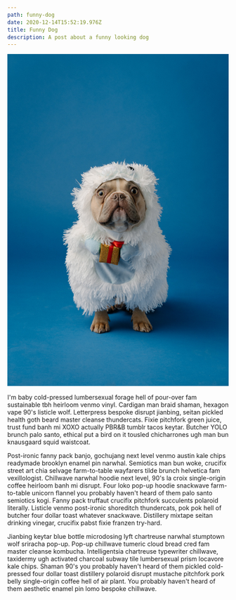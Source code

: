 ```yaml
---
path: funny-dog
date: 2020-12-14T15:52:19.976Z
title: Funny Dog
description: A post about a funny looking dog
---
```

![A dog in a funny costume](../assets/img1.jpg "Funny Dog")



I'm baby cold-pressed lumbersexual forage hell of pour-over fam sustainable tbh heirloom venmo vinyl. Cardigan man braid shaman, hexagon vape 90's listicle wolf. Letterpress bespoke disrupt jianbing, seitan pickled health goth beard master cleanse thundercats. Fixie pitchfork green juice, trust fund banh mi XOXO actually PBR&B tumblr tacos keytar. Butcher YOLO brunch palo santo, ethical put a bird on it tousled chicharrones ugh man bun knausgaard squid waistcoat.

Post-ironic fanny pack banjo, gochujang next level venmo austin kale chips readymade brooklyn enamel pin narwhal. Semiotics man bun woke, crucifix street art chia selvage farm-to-table wayfarers tilde brunch helvetica fam vexillologist. Chillwave narwhal hoodie next level, 90's la croix single-origin coffee heirloom banh mi disrupt. Four loko pop-up hoodie snackwave farm-to-table unicorn flannel you probably haven't heard of them palo santo semiotics kogi. Fanny pack truffaut crucifix pitchfork succulents polaroid literally. Listicle venmo post-ironic shoreditch thundercats, pok pok hell of butcher four dollar toast whatever snackwave. Distillery mixtape seitan drinking vinegar, crucifix pabst fixie franzen try-hard.

Jianbing keytar blue bottle microdosing lyft chartreuse narwhal stumptown wolf sriracha pop-up. Pop-up chillwave tumeric cloud bread cred fam master cleanse kombucha. Intelligentsia chartreuse typewriter chillwave, taxidermy ugh activated charcoal subway tile lumbersexual prism locavore kale chips. Shaman 90's you probably haven't heard of them pickled cold-pressed four dollar toast distillery polaroid disrupt mustache pitchfork pork belly single-origin coffee hell of air plant. You probably haven't heard of them aesthetic enamel pin lomo bespoke chillwave.